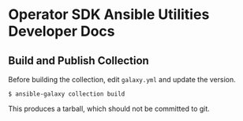 # Operator SDK Ansible Utilities Developer Docs

## Build and Publish Collection

Before building the collection, edit `galaxy.yml` and update the
version.

```
$ ansible-galaxy collection build
```

This produces a tarball, which should not be committed to git. 


